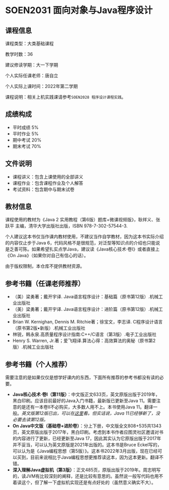 # SOEN2031 面向对象与Java程序设计

## 课程信息

课程类型：大类基础课程

教学时数：36

建议修读学期：大一下学期

个人实际任课老师：唐自立

个人实际上课时间：2022年第二学期

课程说明：相关上机实践课请参考`SOEN2028 程序设计课程实践`。

## 成绩构成

- 平时成绩 5%
- 平时作业 5%
- 期中考试 20%
- 期末考试 70% 

## 文件说明

- 课程讲义：包含上课使用的全部讲义
- 课程作业：包含课程作业及个人解答
- 考试资料：包含期中与期末试卷

## 教材信息

课程使用的教材为《Java 2 实用教程（第6版）题库+微课视频版》，耿祥义、张跃平 主编，清华大学出版社出版，ISBN 978-7-302-57544-3.

个人建议这本书仅当作课内教材使用，不建议当作自学教材，因为这本书实际介绍的内容仅止步于Java 6，代码风格不是很规范，对泛型等知识点的介绍也只能说是乏善可陈。如果希望扎实点学Java，建议读《Java核心技术·卷Ⅰ》或者直接上《On Java》（如果你对自己有信心的话）。

由于版权限制，本仓库不提供教材资源。

## 参考书籍（任课老师推荐）

- （美）梁勇著；戴开宇译. Java语言程序设计：基础篇（原书第12版）.机械工业出版社  
- （美）梁勇著；戴开宇译. Java语言程序设计：进阶篇（原书第12版）.机械工业出版社
- Brian W. Kernighan, Dennis M. Ritchie著；徐宝文，李志译. C程序设计语言（原书第2版•新版）.机械工业出版社  
- 林锐，韩永泉.高质量程序设计指南:C++/C语言（第3版）.电子工业出版社
- Henry S. Warren, Jr.著；爱飞翔译.算法心得：高效算法的奥秘（原书第2版）.机械工业出版社  

## 参考书籍（个人推荐）

需要注意的是如果仅仅是想学好课内的东西，下面所有推荐的参考书都没有读的必要。

- **Java核心技术·卷Ⅰ（第11版）**：中文版正文633页，英文原版出版于2019年，黑白印刷。应该目前最好的Java入门书籍，最新版已更新至Java 11。需要注意的是还有一本卷Ⅱ不必购买，大多数人用不上。本书使用Java 11。翻译一般。*英文版第12版已出，可以在[这里](https://learning.oreilly.com/library/view/core-java-volume/9780137673810/)看。但实话说，Java 11已经够新了，没必要去读第12版。*
- **On Java中文版（基础卷+进阶卷）**：分上下册，中文版全文808+535共1343页，英文原版出版于2017年，黑白印刷。考虑到本书作者应图灵社区邀请对书的内容进行了更新，已经更新至Java 17，因此其实认为它原版出版于2017年并不妥当，可以认为英文原版是2021年出版的。这本书是Bruce Eckel写的，可以认为是《Java编程思想（第5版）》。这本书2022年3月出版，现在已经可以买到，目前来说相比于Java编程思想更推荐读这本，因为这本更新。翻译不错。
- **深入理解Java虚拟机（第3版）**：正文485页，原版出版于2019年。周志明写的，读JVM有比较深刻的阐释，还是比较有意思的。虽然说一般写代码也用不着读这个，但了解一下虚拟机实现还是有点好处的（虽然意义确实不大）。
